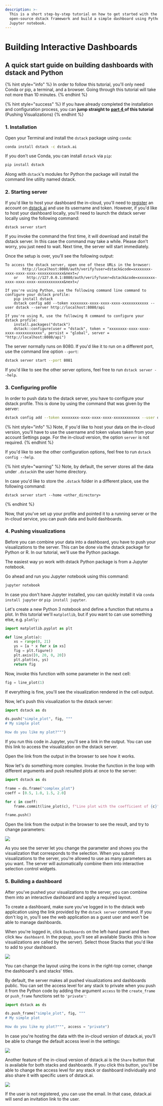 ```yaml
---
description: >-
  This is a short step-by-step tutorial on how to get started with the
  open-source dstack framework and build a simple dashboard using Python and a
  Jupyter notebook.
---
```


# Building Interactive Dashboards

## A quick start guide on building dashboards with dstack and Python

{% hint style="info" %}
In order to follow this tutorial, you'll only need Conda or pip, a terminal, and a browser. Going through this tutorial will take not more than 10 minutes.
{% endhint %}

{% hint style="success" %}
If you have already completed the installation and configuration process, you can **jump straight to** [**part 4** ](dashboards-tutorial.md#4-pushing-visualizations)**of this tutorial** \(Pushing Visualizations\) 
{% endhint %}

### 1. Installation

Open your Terminal and install the `dstack` package using `conda`:

```bash
conda install dstack -c dstack.ai
```

If you don't use Conda, you can install `dstack` via `pip`:

```bash
pip install dstack
```

Along with `dstack`'s modules for Python the package will install the command line utility named dstack.

### 2. Starting server

If you'd like to host your dashboard the in-cloud, you'll need to [register](../in-cloud/cloud-registration.md) an account on [dstack.ai](https://dstack.ai) and use its username and token. However, if you'd like to host your dashboard locally, you'll need to launch the dstack server locally using the following command:

```bash
dstack server start
```

If you invoke the command the first time, it will download and install the dstack server. In this case the command may take a while. Please don't worry, you just need to wait. Next time, the server will start immediately.

Once the setup is over, you'll see the following output:

```text
To access the dstack server, open one of these URLs in the browser:
        http://localhost:8080/auth/verify?user=dstack&code=xxxxxxxx-xxxx-xxxx-xxxx-xxxxxxxxxxxx&next=/
    or    http://127.0.0.1:8080/auth/verify?user=dstack&code=xxxxxxxx-xxxx-xxxx-xxxx-xxxxxxxxxxxx&next=/

If you're using Python, use the following command line command to configure your dstack profile:
    pip install dstack
    dstack config add --token xxxxxxxx-xxxx-xxxx-xxxx-xxxxxxxxxxxx --user dstack --server http://localhost:8080/api

If you're using R, use the following R command to configure your dstack profile:
    install.packages("dstack")
    dstack::configure(user = "dstack", token = "xxxxxxxx-xxxx-xxxx-xxxx-xxxxxxxxxxxx", persist = "global", server = "http://localhost:8080/api")
```

The server normally runs on 8080. If you'd like it to run on a different port, use the command line option `--port`:

```bash
dstack server start --port 8081
```

If you'd like to see the other server options, feel free to run `dstack server --help`.

### 3. Configuring profile

In order to push data to the dstack server, you have to configure your dstack profile. This is done by using the command that was given by the server:

```bash
dstack config add --token xxxxxxxx-xxxx-xxxx-xxxx-xxxxxxxxxxxx --user dstack --server http://localhost:8080/api
```

{% hint style="info" %}
Note, if you'd like to host your data on the in-cloud version, you'll have to use the username and token values taken from your account Settings page. For the in-cloud version, the option `server` is not required.
{% endhint %}

If you'd like to see the other configuration options, feel free to run `dstack config --help`.

{% hint style="warning" %}
Note, by default, the server stores all the data under `.dstack`in the user home directory.

In case you'd like to store the `.dstack` folder in a different place, use the following command:

```text
dstack server start --home <other_directory>
```
{% endhint %}

Now, that you've set up your profile and pointed it to a running server or the in-cloud service, you can push data and build dashboards.

### 4. Pushing visualizations

Before you can combine your data into a dashboard, you have to push your visualizations to the server. This can be done via the dstack package for Python or R. In our tutorial, we'll use the Python package.

The easiest way yo work with dstack Python package is from a Jupyter notebook.

Go ahead and run you Jupyter notebook using this command:

```bash
jupyter notebook
```

In case you don't have Jupyter installed, you can quickly install it via `conda install jupyter` or `pip install jupyter`.

Let's create a new Python 3 notebook and define a function that returns a plot. In this tutorial we'll `matplotlib`, but if you want to can use something else, e.g. `plotly:`

```python
import matplotlib.pyplot as plt

def line_plot(a):
    xs = range(0, 21)
    ys = [a * x for x in xs]
    fig = plt.figure()
    plt.axis([0, 20, 0, 20])
    plt.plot(xs, ys)
    return fig
```

Now, invoke this function with some parameter in the next cell:

```python
fig = line_plot(1)
```

If everything is fine, you'll see the visualization rendered in the cell output.

Now, let's push this visualization to the dstack server:

```python
import dstack as ds

ds.push("simple_plot", fig, """
# My simple plot

How do you like my plot?""")
```

If you run this code in Jupyter, you'll see a link in the output. You can use this link to access the visualization on the dstack server.

Open the link from the output in the browser to see how it works.

Now let's do something more complex. Invoke the function in the loop with different arguments and push resulted plots at once to the server:

```python
import dstack as ds

frame = ds.frame("complex_plot")
coeff = [0.5, 1.0, 1.5, 2.0]

for c in coeff:
    frame.commit(line_plot(c), f"Line plot with the coefficient of {c}", {"Coefficient": c})

frame.push()
```

Open the link from the output in the browser to see the result, and try to change parameters:

![](../.gitbook/assets/screenshot-2020-07-14-at-10.59.58.png)

As you see the server let you change the parameter and shows you the visualization that corresponds to the selection. When you submit visualizations to the server, you're allowed to use as many parameters as you want. The server will automatically combine them into interactive selection control widgets.

### 5. Building a dashboard

After you've pushed your visualizations to the server, you can combine them into an interactive dashboard and apply a required layout.

To create a dashboard, make sure you've logged in to the dstack web application using the link provided by the `dstack server` command. If you don't log in, you'll see the web application as a guest user and won't be able to manage dashboards.

When you're logged in, click `Dashboards` on the left-hand panel and then click `New dashboard`. In the popup, you'll see all available Stacks \(this is how visualizations are called by the server\). Select those Stacks that you'd like to add to your dashboard.

![](../.gitbook/assets/screenshot-2020-07-14-at-10.59.42.png)

You can change the layout using the icons in the right-top corner, change the dashboard's and stacks' titles.

By default, the server makes all pushed visualizations and dashboards public. You can set the access level for any stack to private when you push it from the Python code by adding the argument `access` to the `create_frame` or `push_frame` functions set to `'private'`:

```python
import dstack as ds

ds.push_frame("simple_plot", fig, """
# My simple plot

How do you like my plot?""", access = "private")
```

In case you're hosting the data with the in-cloud version of dstack.ai, you'll be able to change the default access level in the settings:

![](../.gitbook/assets/screenshot-2020-07-14-at-11.15.10.png)

Another feature of the in-cloud version of dstack.ai is the `Share` button that is available for both stacks and dashboards. If you click this button, you'll be able to change the access level for any stack or dashboard individually and also share it with specific users of dstack.ai.

![](../.gitbook/assets/screenshot-2020-07-14-at-11.09.50.png)

If the user is not registered, you can use the email. In that case, dstack.ai will send an invitation link to the user.


